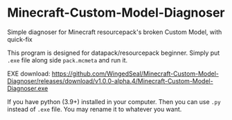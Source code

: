 # Minecraft-Custom-Model-Diagnoser
Simple diagnoser for Minecraft resourcepack's broken Custom Model, with quick-fix

This program is designed for datapack/resourcepack beginner.
Simply put `.exe` file along side `pack.mcmeta` and run it.

EXE download: https://github.com/WingedSeal/Minecraft-Custom-Model-Diagnoser/releases/download/v1.0.0-alpha.4/Minecraft-Custom-Model-Diagnoser.exe

If you have python (3.9+) installed in your computer. Then you can use `.py` instead of `.exe` file. You may rename it to whatever you want.
